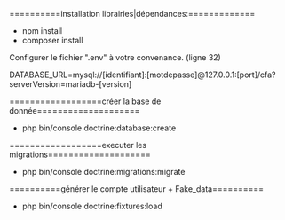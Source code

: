 
==========installation librairies|dépendances:=============

- npm install
- composer install


Configurer le fichier ".env" à votre convenance. (ligne 32)

DATABASE_URL=mysql://[identifiant]:[motdepasse]@127.0.0.1:[port]/cfa?serverVersion=mariadb-[version]


==================créer la base de donnée====================

- php bin/console doctrine:database:create



==================executer les migrations====================

- php bin/console doctrine:migrations:migrate



==========générer le compte utilisateur + Fake_data==========

- php bin/console doctrine:fixtures:load